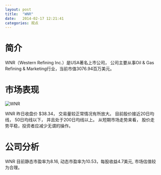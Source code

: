 ```yaml
---
layout: post
title:  "WNR"
date:   2014-02-17 12:21:41
categories: 观点
---
```


# 简介
WNR（Western Refining Inc.）是USA著名上市公司，
公司主要从事Oil & Gas Refining & Marketing行业，当前市值3076.94百万美元。

# 市场表现

![WNR](http://finviz.com/chart.ashx?t=WNR&ty=c&ta=1&p=d&s=l)

WNR 昨日收盘价 $38.34，
交易量较正常情况有所放大。
目前股价接近20日均线，
50日均线以下，
并且处于200日均线以上。
从短期市场走势来看，
股价走势平稳，投资者应减少无谓的操作。

# 公司分析
WNR 目前静态市盈率为8.16, 动态市盈率为10.53，每股收益4.7美元,
市场估值较为合理。
